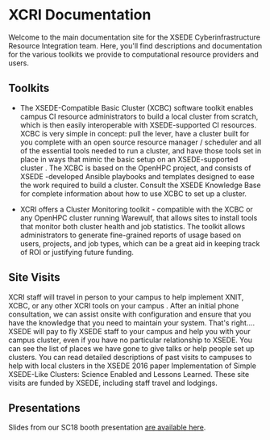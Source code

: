 # XCRI Documentation

Welcome to the main documentation site for the XSEDE
Cyberinfrastructure Resource Integration team. Here, you'll
find descriptions and documentation for the various toolkits 
we provide to computational resource providers and users. 

## Toolkits
 * The XSEDE-Compatible Basic Cluster (XCBC) software toolkit 
enables campus CI resource administrators to build a local 
cluster from scratch, which is then easily interoperable with 
XSEDE-supported CI resources. XCBC is very simple in concept: 
pull the lever, have a cluster built for you complete with an 
open source resource manager / scheduler and all of the essential 
tools needed to run a cluster, and have those tools set in place 
in ways that mimic the basic setup on an XSEDE-supported cluster
. The XCBC is based on the OpenHPC project, and consists of XSEDE
-developed Ansible playbooks and templates designed to ease the 
work required to build a cluster. Consult the XSEDE Knowledge Base 
for complete information about how to use XCBC to set up a cluster.

 * XCRI offers a Cluster Monitoring toolkit - compatible with the 
XCBC or any OpenHPC cluster running Warewulf, that allows sites to 
install tools that monitor both cluster health and job statistics. 
The toolkit allows administrators to generate fine-grained reports 
of usage based on users, projects, and job types, which can be a great 
aid in keeping track of ROI or justifying future funding.

## Site Visits
XCRI staff will travel in person to your campus to help 
implement XNIT, XCBC, or any other XCRI tools on your campus
. After an initial phone consultation, we can assist onsite 
with configuration and ensure that you have the knowledge that 
you need to maintain your system. That's right…. XSEDE will pay 
to fly XSEDE staff to your campus and help you with your campus 
cluster, even if you have no particular relationship to XSEDE. 
You can see the list of places we have gone to give talks or help 
people set up clusters. You can read detailed descriptions of past 
visits to campuses to help with local clusters in the XSEDE 2016 paper 
Implementation of Simple XSEDE-Like Clusters: Science Enabled and Lessons 
Learned. These site visits are funded by XSEDE, including staff travel and 
lodgings.

## Presentations
Slides from our SC18 booth presentation [are available here](https://github.com/XSEDE/XCRI-Docs/raw/main/files/SC18-XCRI-Booth-Talk.pdf).
